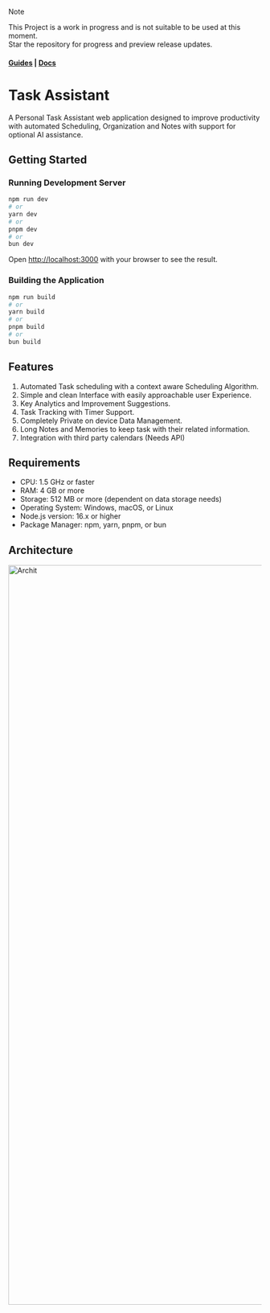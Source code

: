 > [!NOTE]
> This Project is a work in progress and is not suitable to be used at this moment.<br>
> Star the repository for progress and preview release updates.


#### <a href="https://docs.mahinkumar.com/Task_assistant/guide">Guides</a> | <a href="https://docs.mahinkumar.com/Task_assistant/docs">Docs</a> 
# Task Assistant


A Personal Task Assistant web application designed to improve productivity with automated Scheduling, Organization and Notes with support for optional AI assistance.<br>


## Getting Started
### Running Development Server
```bash
npm run dev
# or
yarn dev
# or
pnpm dev
# or
bun dev
```
Open [http://localhost:3000](http://localhost:3000) with your browser to see the result.

### Building the Application
```bash
npm run build
# or
yarn build
# or
pnpm build
# or
bun build
```

## Features
1. Automated Task scheduling with a context aware Scheduling Algorithm.
2. Simple and clean Interface with easily approachable user Experience.
3. Key Analytics and Improvement Suggestions.
4. Task Tracking with Timer Support. 
5. Completely Private on device Data Management. 
6. Long Notes and Memories to keep task with their related information.
7. Integration with third party calendars (Needs API)

## Requirements
* CPU: 1.5 GHz or faster
* RAM: 4 GB or more
* Storage: 512 MB or more (dependent on data storage needs)
* Operating System: Windows, macOS, or Linux
* Node.js version: 16.x or higher
* Package Manager: npm, yarn, pnpm, or bun


## Architecture
<img width="1472" alt="Archit" src="https://github.com/user-attachments/assets/40adaf6d-4601-4534-bc51-b0a100459b5f">




